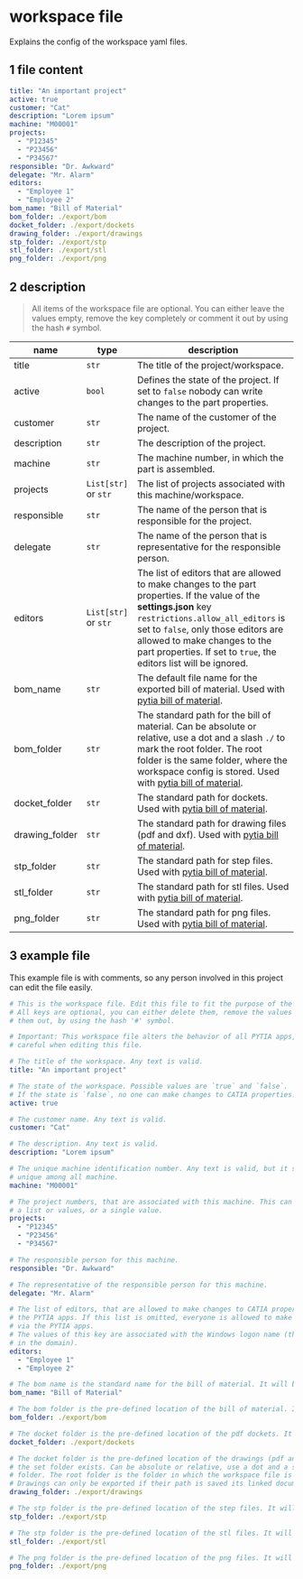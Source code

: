 # workspace file

Explains the config of the workspace yaml files.

## 1 file content

```yaml
title: "An important project"
active: true
customer: "Cat"
description: "Lorem ipsum"
machine: "M00001"
projects:
  - "P12345"
  - "P23456"
  - "P34567"
responsible: "Dr. Awkward"
delegate: "Mr. Alarm"
editors:
  - "Employee 1"
  - "Employee 2"
bom_name: "Bill of Material"
bom_folder: ./export/bom
docket_folder: ./export/dockets
drawing_folder: ./export/drawings
stp_folder: ./export/stp
stl_folder: ./export/stl
png_folder: ./export/png
```

## 2 description

> All items of the workspace file are optional. You can either leave the values empty, remove the key completely or comment it out by using the hash `#` symbol.

name | type | description
--- | --- | ---
title | `str` | The title of the project/workspace.
active | `bool` | Defines the state of the project. If set to `false` nobody can write changes to the part properties.
customer | `str` | The name of the customer of the project.
description | `str` | The description of the project.
machine | `str` | The machine number, in which the part is assembled.
projects | `List[str]` or `str` | The list of projects associated with this machine/workspace.
responsible | `str` | The name of the person that is responsible for the project.
delegate | `str` | The name of the person that is representative for the responsible person.
editors | `List[str]` or `str` | The list of editors that are allowed to make changes to the part properties. If the value of the **settings.json** key `restrictions.allow_all_editors` is set to `false`, only those editors are allowed to make changes to the part properties. If set to `true`, the editors list will be ignored.
bom_name | `str` | The default file name for the exported bill of material. Used with [pytia bill of material](https://github.com/deloarts/pytia-bill-of-material).
bom_folder | `str` | The standard path for the bill of material. Can be absolute or relative, use a dot and a slash `./` to mark the root folder. The root folder is the same folder, where the workspace config is stored. Used with [pytia bill of material](https://github.com/deloarts/pytia-bill-of-material).
docket_folder | `str` | The standard path for dockets. Used with [pytia bill of material](https://github.com/deloarts/pytia-bill-of-material).
drawing_folder | `str` | The standard path for drawing files (pdf and dxf). Used with [pytia bill of material](https://github.com/deloarts/pytia-bill-of-material).
stp_folder | `str` | The standard path for step files. Used with [pytia bill of material](https://github.com/deloarts/pytia-bill-of-material).
stl_folder | `str` | The standard path for stl files. Used with [pytia bill of material](https://github.com/deloarts/pytia-bill-of-material).
png_folder | `str` | The standard path for png files. Used with [pytia bill of material](https://github.com/deloarts/pytia-bill-of-material).

## 3 example file

This example file is with comments, so any person involved in this project can edit the file easily.

```yaml
# This is the workspace file. Edit this file to fit the purpose of the machine.
# All keys are optional, you can either delete them, remove the values or comment
# them out, by using the hash '#' symbol.

# Important: This workspace file alters the behavior of all PYTIA apps, be very
# careful when editing this file.

# The title of the workspace. Any text is valid.
title: "An important project"

# The state of the workspace. Possible values are `true` and `false`.
# If the state is `false`, no one can make changes to CATIA properties.
active: true

# The customer name. Any text is valid.
customer: "Cat"

# The description. Any text is valid.
description: "Lorem ipsum"

# The unique machine identification number. Any text is valid, but it should be
# unique among all machine.
machine: "M00001"

# The project numbers, that are associated with this machine. This can either be
# a list or values, or a single value.
projects:
  - "P12345"
  - "P23456"
  - "P34567"

# The responsible person for this machine.
responsible: "Dr. Awkward"

# The representative of the responsible person for this machine.
delegate: "Mr. Alarm"

# The list of editors, that are allowed to make changes to CATIA properties via
# the PYTIA apps. If this list is omitted, everyone is allowed to make changes
# via the PYTIA apps.
# The values of this key are associated with the Windows logon name (the username
# in the domain).
editors:
  - "Employee 1"
  - "Employee 2"

# The bom name is the standard name for the bill of material. It will be available in the PYTIA Bill of Material app.
bom_name: "Bill of Material"

# The bom folder is the pre-defined location of the bill of material. It will be used if the set folder exists. Can be absolute or relative, use a dot and a slash `./` to mark the root folder. The root folder is the folder in which the workspace file is stored.
bom_folder: ./export/bom

# The docket folder is the pre-defined location of the pdf dockets. It will be used if the set folder exists. Can be absolute or relative, use a dot and a slash `./` to mark the root folder. The root folder is the folder in which the workspace file is stored.
docket_folder: ./export/dockets

# The docket folder is the pre-defined location of the drawings (pdf and dxf). It will be used if 
# the set folder exists. Can be absolute or relative, use a dot and a slash `./` to mark the root
# folder. The root folder is the folder in which the workspace file is stored.
# Drawings can only be exported if their path is saved its linked document.
drawing_folder: ./export/drawings

# The stp folder is the pre-defined location of the step files. It will be used if the set folder exists. Can be absolute or relative, use a dot and a slash `./` to mark the root folder. The root folder is the folder in which the workspace file is stored.
stp_folder: ./export/stp

# The stp folder is the pre-defined location of the stl files. It will be used if the set folder exists. Can be absolute or relative, use a dot and a slash `./` to mark the root folder. The root folder is the folder in which the workspace file is stored.
stl_folder: ./export/stl

# The png folder is the pre-defined location of the png files. It will be used if the set folder exists. Can be absolute or relative, use a dot and a slash `./` to mark the root folder. The root folder is the folder in which the workspace file is stored.
png_folder: ./export/png
```
